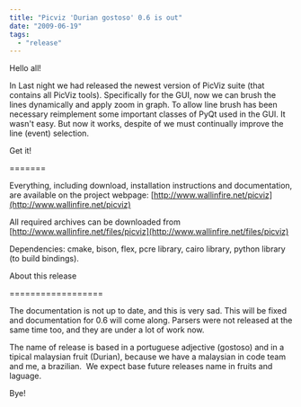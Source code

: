 ```yaml
---
title: "Picviz 'Durian gostoso' 0.6 is out"
date: "2009-06-19"
tags: 
  - "release"
---
```


Hello all!

  

In Last night we had released the newest version of PicViz suite (that contains all PicViz tools). Specifically for the GUI, now we can brush the lines dynamically and apply zoom in graph. To allow line brush has been necessary reimplement some important classes of PyQt used in the GUI. It wasn't easy. But now it works, despite of we must continually improve the line (event) selection.

  
  

  

Get it!

  

\=======

  

  
Everything, including download, installation instructions and documentation,  
are available on the project webpage: [http://www.wallinfire.net/picviz](http://www.wallinfire.net/picviz)

  

  

All required archives can be downloaded from  
[http://www.wallinfire.net/files/picviz](http://www.wallinfire.net/files/picviz)

  

Dependencies: cmake, bison, flex, pcre library, cairo library, python library (to build bindings).

  

  

About this release

  

\==================

  

The documentation is not up to date, and this is very sad. This will be fixed and documentation for 0.6 will come along. Parsers were not released at the same time too, and they are under a lot of work now.

  

The name of release is based in a portuguese adjective (gostoso) and in a tipical malaysian fruit (Durian), because we have a malaysian in code team and me, a brazilian.  We expect base future releases name in fruits and laguage.

  

Bye!
